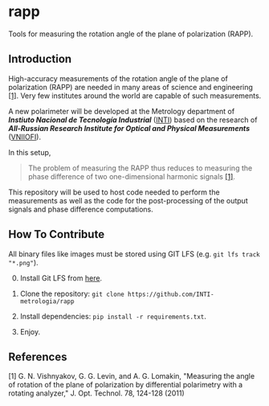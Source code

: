 # rapp
Tools for measuring the rotation angle of the plane of polarization (RAPP).


[VNIIOFI]: https://www.vniiofi.ru
[INTI]: https://www.inti.gob.ar/areas/metrologia-y-calidad/fisica/metrologia-fisica

## Introduction

High-accuracy measurements of the rotation angle of the plane of polarization (RAPP)
are needed in many areas of science and engineering [[1]](#1). 
Very few institutes around the world are capable of such measurements.

A new polarimeter will be developed at the Metrology department of ***Instiuto Nacional de Tecnología Industrial*** ([INTI])
based on the research of ***All-Russian Research Institute for Optical and Physical Measurements*** ([VNIIOFI]).

In this setup,
> The problem of measuring the RAPP thus reduces
  to measuring the phase difference of two one-dimensional
  harmonic signals [[1]](#1). 

This repository will be used to host code needed to perform the measurements as well as the code
for the post-processing of the output signals and phase difference computations. 

## How To Contribute

All binary files like images must be stored using GIT LFS (e.g. `git lfs track "*.png"`).

0. Install Git LFS from [here](https://git-lfs.com).

1. Clone the repository: ```git clone https://github.com/INTI-metrologia/rapp```

2. Install dependencies: ```pip install -r requirements.txt```.

3. Enjoy.


## References
<a id="1">[1]</a> G. N. Vishnyakov, G. G. Levin, and A. G. Lomakin,
"Measuring the angle of rotation of the plane of polarization by differential polarimetry with a rotating analyzer,"
J. Opt. Technol. 78, 124-128 (2011)
